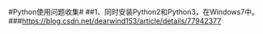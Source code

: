 #Python使用问题收集#
##1、同时安装Python2和Python3，在Windows7中。
###https://blog.csdn.net/dearwind153/article/details/77942377
